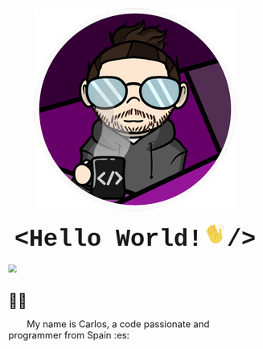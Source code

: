 <h3><img src="img/CharlyMech.png" style="display: block;
												 margin-left: auto;
												 margin-right: auto;"/></h3>

<h3 align="center" style="font-family:'Courier New';"><font size="8">&lt;Hello World!<img  src="img/moving_hand.gif" style="width:1em;" />/&gt;</font></h3>

<h3><img src="https://img.shields.io/badge/year_version-2023-informational" 
		style="display: block;
				 margin-left: auto;
				 margin-right: auto;"/>
</h3>
<h1></h1>

<span style="font-size:2em;">&#128587;&#127997;</span>

<p style="font-size:1.3em;">&emsp;&emsp;My name is Carlos, a code passionate and programmer from Spain :es: </p>
